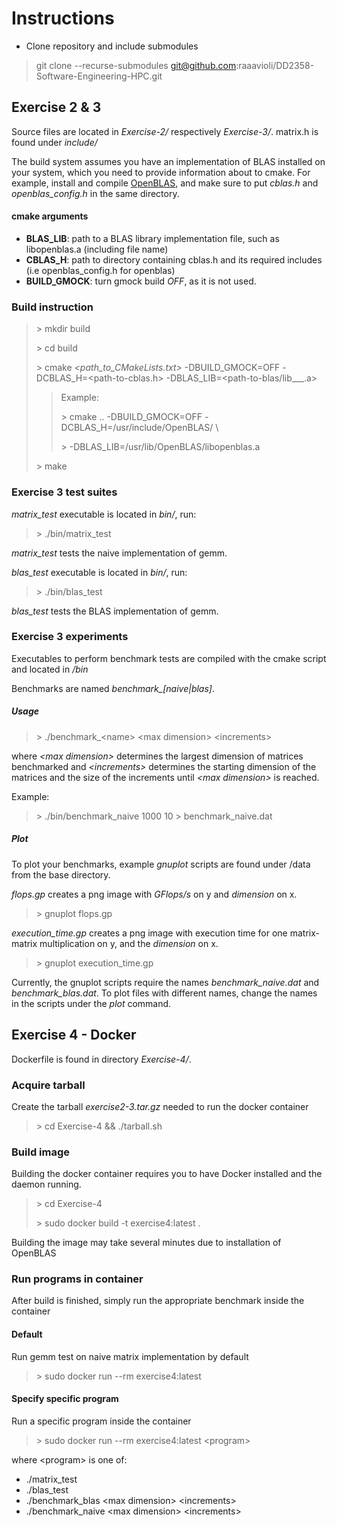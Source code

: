 # Instructions

- Clone repository and include submodules
> git clone --recurse-submodules git@github.com:raaavioli/DD2358-Software-Engineering-HPC.git

## Exercise 2 & 3
Source files are located in *Exercise-2/* respectively *Exercise-3/*. matrix.h is found under *include/*

The build system assumes you have an implementation of BLAS installed on your system, which you need to provide information about to cmake. For example, install and compile [OpenBLAS](http://www.openblas.net/), and make sure to put *cblas.h* and *openblas_config.h* in the same directory.

#### cmake arguments
* **BLAS_LIB**: path to a BLAS library implementation file, such as libopenblas.a (including file name)
* **CBLAS_H**: path to directory containing cblas.h and its required includes (i.e openblas_config.h for openblas)
* **BUILD_GMOCK**: turn gmock build *OFF*, as it is not used.

### Build instruction
> \> mkdir build
>
> \> cd build
>
> \> cmake *<path_to_CMakeLists.txt>* -DBUILD_GMOCK=OFF -DCBLAS_H=<path-to-cblas.h> -DBLAS_LIB=<path-to-blas/lib___.a>
>
> > Example:
> >
> > \> cmake .. -DBUILD_GMOCK=OFF -DCBLAS_H=/usr/include/OpenBLAS/ \ 
> >
> > \>          -DBLAS_LIB=/usr/lib/OpenBLAS/libopenblas.a
>
> \> make

### Exercise 3 test suites
*matrix_test* executable is located in *bin/*, run:
> \> ./bin/matrix_test

*matrix_test* tests the naive implementation of gemm.

*blas_test* executable is located in *bin/*, run:
> \> ./bin/blas_test

*blas_test* tests the BLAS implementation of gemm.

### Exercise 3 experiments
Executables to perform benchmark tests are compiled with the cmake script and located in */bin*

Benchmarks are named *benchmark_[naive|blas]*.

##### Usage
> \> ./benchmark_\<name\> \<max dimension\> \<increments\>

where *\<max dimension\>* determines the largest dimension of matrices benchmarked 
and *\<increments\>* determines the starting dimension of the matrices and the size of
the increments until *\<max dimension\>* is reached.

Example:
> \> ./bin/benchmark_naive 1000 10 > benchmark_naive.dat

##### Plot
To plot your benchmarks, example *gnuplot* scripts are found under /data from the base directory.

*flops.gp* creates a png image with *GFlops/s* on y and *dimension* on x.
> \> gnuplot flops.gp 

*execution_time.gp* creates a png image with execution time for one matrix-matrix multiplication on y, and the *dimension* on x.
> \> gnuplot execution_time.gp

Currently, the gnuplot scripts require the names *benchmark_naive.dat* and *benchmark_blas.dat*. To plot files with different names, change the names in the scripts under the *plot* command.

## Exercise 4 - Docker
Dockerfile is found in directory *Exercise-4/*.

### Acquire tarball
Create the tarball *exercise2-3.tar.gz* needed to run the docker container
> \> cd Exercise-4 && ./tarball.sh

### Build image
Building the docker container requires you to have Docker installed and the daemon running.

> \> cd Exercise-4
>
> \> sudo docker build -t exercise4:latest .

Building the image may take several minutes due to installation of OpenBLAS

### Run programs in container
After build is finished, simply run the appropriate benchmark inside the container

#### Default
Run gemm test on naive matrix implementation by default
> \> sudo docker run --rm exercise4:latest

#### Specify specific program
Run a specific program inside the container
> \> sudo docker run --rm exercise4:latest \<program\>

where \<program\> is one of: 
* ./matrix_test
* ./blas_test
* ./benchmark_blas \<max dimension\> \<increments\>
* ./benchmark_naive \<max dimension\> \<increments\>


